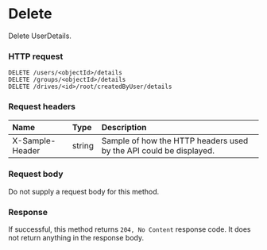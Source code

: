 # Delete

Delete UserDetails.
### HTTP request
```http
DELETE /users/<objectId>/details
DELETE /groups/<objectId>/details
DELETE /drives/<id>/root/createdByUser/details

```
### Request headers
| Name       | Type | Description|
|:---------------|:--------|:----------|
| X-Sample-Header  | string  | Sample of how the HTTP headers used by the API could be displayed.|

### Request body
Do not supply a request body for this method.


### Response
If successful, this method returns `204, No Content` response code. It does not return anything in the response body.

<!-- uuid: adccc062-4f2d-4676-81ae-fba8a587c4fb\n2015-10-09 15:13:52 UTC -->